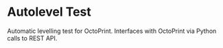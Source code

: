 # Autolevel Test

Automatic levelling test for OctoPrint.
Interfaces with OctoPrint via Python calls to REST API.
